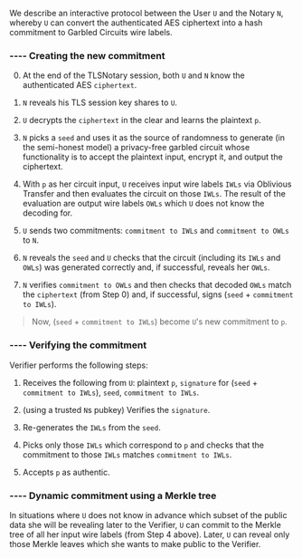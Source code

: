 We describe an interactive protocol between the User `U` and the Notary `N`, whereby `U` can convert the authenticated AES ciphertext into a hash commitment to Garbled Circuits wire labels.

### ---- Creating the new commitment

0. At the end of the TLSNotary session, both `U` and `N` know the authenticated AES `ciphertext`. 

1. `N` reveals his TLS session key shares to `U`.

2. `U` decrypts the `ciphertext` in the clear and learns the plaintext `p`.

3. `N` picks a `seed` and uses it as the source of randomness to generate (in the semi-honest model) a privacy-free garbled circuit whose functionality is to accept the plaintext input, encrypt it, and output the ciphertext. 

4. With `p` as her circuit input, `U` receives input wire labels `IWLs` via Oblivious Transfer and then evaluates the circuit on those `IWLs`. The result of the evaluation are output wire labels `OWLs` which `U` does not know the decoding for.

5. `U` sends two commitments: `commitment to IWLs` and `commitment to OWLs` to `N`.

6. `N` reveals the `seed` and `U` checks that the circuit (including its `IWLs` and `OWLs`) was generated correctly and, if successful, reveals her `OWLs`.

7. `N` verifies `commitment to OWLs` and then checks that decoded `OWLs` match the `ciphertext` (from Step 0) and, if successful, signs (`seed` + `commitment to IWLs`). 

> Now, (`seed` + `commitment to IWLs`) become `U`'s new commitment to `p`.

### ---- Verifying the commitment

Verifier performs the following steps:

1. Receives the following from `U`: plaintext `p`, `signature` for (`seed` + `commitment to IWLs`), `seed`, `commitment to IWLs`.

2. (using a trusted `N`s pubkey) Verifies the `signature`.

3. Re-generates the `IWLs` from the `seed`.

4. Picks only those `IWLs` which correspond to `p` and checks that the commitment to those `IWLs` matches `commitment to IWLs`.

5. Accepts `p` as authentic.


### ---- Dynamic commitment using a Merkle tree

In situations where `U` does not know in advance which subset of the public data she will be revealing later to the Verifier, `U` can commit to the Merkle tree of all her input wire labels (from Step 4 above). 
Later, `U` can reveal only those Merkle leaves which she wants to make public to the Verifier. 

